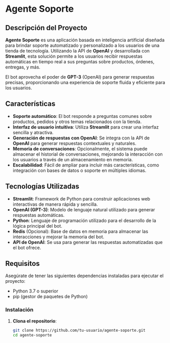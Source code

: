 # Agente Soporte

## Descripción del Proyecto

**Agente Soporte** es una aplicación basada en inteligencia artificial diseñada para brindar soporte automatizado y personalizado a los usuarios de una tienda de tecnología. Utilizando la API de **OpenAI** y desarrollada con **Streamlit**, esta solución permite a los usuarios recibir respuestas automáticas en tiempo real a sus preguntas sobre productos, órdenes, entregas, y más.

El bot aprovecha el poder de **GPT-3** (OpenAI) para generar respuestas precisas, proporcionando una experiencia de soporte fluida y eficiente para los usuarios.

## Características

- **Soporte automático**: El bot responde a preguntas comunes sobre productos, pedidos y otros temas relacionados con la tienda.
- **Interfaz de usuario intuitiva**: Utiliza **Streamlit** para crear una interfaz sencilla y atractiva.
- **Generación de respuestas con OpenAI**: Se integra con la API de **OpenAI** para generar respuestas contextuales y naturales.
- **Memoria de conversaciones**: Opcionalmente, el sistema puede almacenar el historial de conversaciones, mejorando la interacción con los usuarios a través de un almacenamiento en memoria.
- **Escalabilidad**: Fácil de ampliar para incluir más características, como integración con bases de datos o soporte en múltiples idiomas.

## Tecnologías Utilizadas

- **Streamlit**: Framework de Python para construir aplicaciones web interactivas de manera rápida y sencilla.
- **OpenAI (GPT-3)**: Modelo de lenguaje natural utilizado para generar respuestas automáticas.
- **Python**: Lenguaje de programación utilizado para el desarrollo de la lógica principal del bot.
- **Redis** (Opcional): Base de datos en memoria para almacenar las interacciones y mejorar la memoria del bot.
- **API de OpenAI**: Se usa para generar las respuestas automatizadas que el bot ofrece.

## Requisitos

Asegúrate de tener las siguientes dependencias instaladas para ejecutar el proyecto:

- Python 3.7 o superior
- pip (gestor de paquetes de Python)

### Instalación

1. **Clona el repositorio**:

   ```bash
   git clone https://github.com/tu-usuario/agente-soporte.git
   cd agente-soporte
   ```
